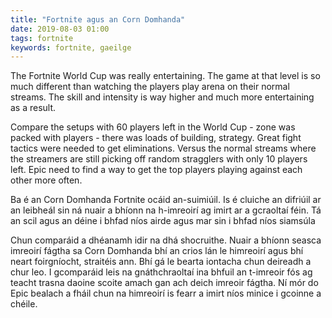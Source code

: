 ```yaml
---
title: "Fortnite agus an Corn Domhanda"
date: 2019-08-03 01:00
tags: fortnite
keywords: fortnite, gaeilge
---
```


The Fortnite World Cup was really entertaining. 
The game at that level is so much different than watching the players play arena on their normal streams.
The skill and intensity is way higher and much more entertaining as a result.

Compare the setups with 60 players left in the World Cup - zone was packed with players - there was loads of building, strategy. Great fight tactics were needed to get eliminations.
Versus the normal streams where the streamers are still picking off random stragglers with only 10 players left.
Epic need to find a way to get the top players playing against each other more often.

Ba é an Corn Domhanda Fortnite ocáid an-suimiúil.
Is é cluiche an difriúil ar an leibheál sin ná nuair a bhíonn na h-imreoirí ag imirt ar a gcraoltaí féin.
Tá an scil agus an déine i bhfad níos airde agus mar sin i bhfad níos siamsúla

Chun comparáid a dhéanamh idir na dhá shocruithe. Nuair a bhíonn seasca imreoirí fágtha sa Corn Domhanda bhí an crios lán le himreoirí agus bhí neart foirgníocht, straitéis ann. Bhí gá le bearta iontacha chun deireadh a chur leo.
I gcomparáid leis na gnáthchraoltaí ina bhfuil an t-imreoir fós ag teacht trasna daoine scoite amach gan ach deich imreoir fágtha.
Ní mór do Epic bealach a fháil chun na himreoirí is fearr a imirt níos minice i gcoinne a chéile.
